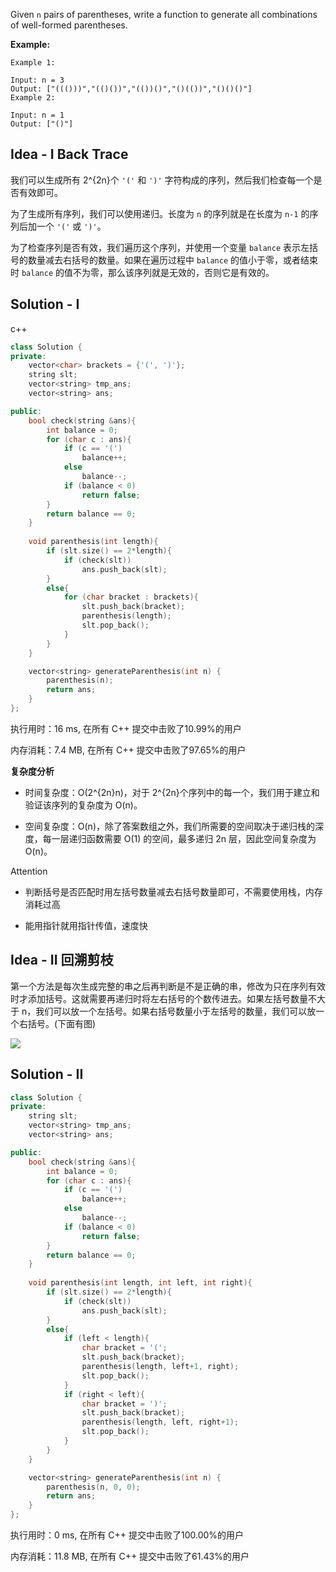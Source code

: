 Given `n` pairs of parentheses, write a function to generate all combinations of well-formed parentheses.



**Example:**

```
Example 1:

Input: n = 3
Output: ["((()))","(()())","(())()","()(())","()()()"]
Example 2:

Input: n = 1
Output: ["()"]
```

## Idea - I Back Trace

我们可以生成所有 2^{2n}个 `'('` 和 `')'` 字符构成的序列，然后我们检查每一个是否有效即可。

为了生成所有序列，我们可以使用递归。长度为 `n` 的序列就是在长度为 `n-1` 的序列后加一个 `'('` 或 `')'`。

为了检查序列是否有效，我们遍历这个序列，并使用一个变量 `balance` 表示左括号的数量减去右括号的数量。如果在遍历过程中 `balance` 的值小于零，或者结束时 `balance` 的值不为零，那么该序列就是无效的，否则它是有效的。

## Solution - I

c++


```c++
class Solution {
private:
    vector<char> brackets = {'(', ')'};
    string slt;
    vector<string> tmp_ans;
    vector<string> ans;

public:
    bool check(string &ans){
        int balance = 0;
        for (char c : ans){
            if (c == '(')
                balance++;
            else
                balance--;
            if (balance < 0)
                return false;
        }
        return balance == 0;
    }
    
    void parenthesis(int length){
        if (slt.size() == 2*length){
            if (check(slt))
                ans.push_back(slt);
        }
        else{
            for (char bracket : brackets){
                slt.push_back(bracket);
                parenthesis(length);
                slt.pop_back();
            }
        }
    }

    vector<string> generateParenthesis(int n) {
        parenthesis(n);
        return ans;
    }
};
```

执行用时：16 ms, 在所有 C++ 提交中击败了10.99%的用户

内存消耗：7.4 MB, 在所有 C++ 提交中击败了97.65%的用户

**复杂度分析**

- 时间复杂度：O(2^{2n}n)，对于 2^{2n}个序列中的每一个，我们用于建立和验证该序列的复杂度为 O(n)。

- 空间复杂度：O(n)，除了答案数组之外，我们所需要的空间取决于递归栈的深度，每一层递归函数需要 O(1) 的空间，最多递归 2n 层，因此空间复杂度为 O(n)。

Attention

- 判断括号是否匹配时用左括号数量减去右括号数量即可，不需要使用栈，内存消耗过高

- 能用指针就用指针传值，速度快

## Idea - II 回溯剪枝

第一个方法是每次生成完整的串之后再判断是不是正确的串，修改为只在序列有效时才添加括号。这就需要再递归时将左右括号的个数传进去。如果左括号数量不大于 n，我们可以放一个左括号。如果右括号数量小于左括号的数量，我们可以放一个右括号。(下面有图)

![](https://pic.leetcode-cn.com/7ec04f84e936e95782aba26c4663c5fe7aaf94a2a80986a97d81574467b0c513-LeetCode%20%E7%AC%AC%2022%20%E9%A2%98%EF%BC%9A%E2%80%9C%E6%8B%AC%E5%8F%B7%E7%94%9F%E5%87%BA%E2%80%9D%E9%A2%98%E8%A7%A3%E9%85%8D%E5%9B%BE.png)



## Solution - II

```c++
class Solution {
private:
    string slt;
    vector<string> tmp_ans;
    vector<string> ans;

public:
    bool check(string &ans){
        int balance = 0;
        for (char c : ans){
            if (c == '(')
                balance++;
            else
                balance--;
            if (balance < 0)
                return false;
        }
        return balance == 0;
    }
    
    void parenthesis(int length, int left, int right){
        if (slt.size() == 2*length){
            if (check(slt))
                ans.push_back(slt);
        }
        else{
            if (left < length){
                char bracket = '(';
                slt.push_back(bracket);
                parenthesis(length, left+1, right);
                slt.pop_back();
            }
            if (right < left){
                char bracket = ')';
                slt.push_back(bracket);
                parenthesis(length, left, right+1);
                slt.pop_back();            
            }
        }
    }

    vector<string> generateParenthesis(int n) {
        parenthesis(n, 0, 0);
        return ans;
    }
};
```

执行用时：0 ms, 在所有 C++ 提交中击败了100.00%的用户

内存消耗：11.8 MB, 在所有 C++ 提交中击败了61.43%的用户